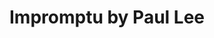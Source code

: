 ---
title: "Impromptu by Paul Lee"
description: "Impromptu by Paul Lee"
layout: shop
keywords:
  - 美食競賽
  - 台灣美食
  - 美食精選
datePublished: "2025-06-30"
dateModified: "2025-07-06"
city: "台北市"
district: "中山區"
address: "台北市中山區中山北路二段39巷3號B1"
phone: "0225212518"
geo: "25.05417685841221, 121.52423063792575"
google_map: "https://maps.app.goo.gl/KzbjU6DDMxacNCKE6"
footinder: "https://footinder.com.tw/%E5%8F%B0%E5%8C%97%E5%B8%82%E4%B8%AD%E5%B1%B1%E5%8D%80/46994/"
official: "http://www.impromptu.com.tw/"
award:
  - name: "500盤"
    year: "2024"
    entries:
      - dishes:
          - "龍蝦拌麵"
          - "烤胭脂蝦"

---